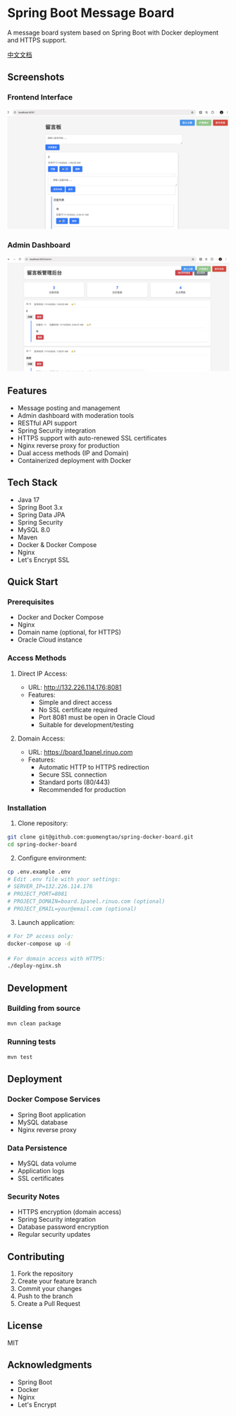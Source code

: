 # Spring Boot Message Board

A message board system based on Spring Boot with Docker deployment and HTTPS support.

[中文文档](README_CN.md)

## Screenshots

### Frontend Interface
![Frontend](docs/images/frontend.png)

### Admin Dashboard
![Admin](docs/images/admin.png)

## Features
- Message posting and management
- Admin dashboard with moderation tools
- RESTful API support
- Spring Security integration
- HTTPS support with auto-renewed SSL certificates
- Nginx reverse proxy for production
- Dual access methods (IP and Domain)
- Containerized deployment with Docker

## Tech Stack
- Java 17
- Spring Boot 3.x
- Spring Data JPA
- Spring Security
- MySQL 8.0
- Maven
- Docker & Docker Compose
- Nginx
- Let's Encrypt SSL

## Quick Start

### Prerequisites
- Docker and Docker Compose
- Nginx
- Domain name (optional, for HTTPS)
- Oracle Cloud instance

### Access Methods

1. Direct IP Access:
   - URL: http://132.226.114.176:8081
   - Features:
     * Simple and direct access
     * No SSL certificate required
     * Port 8081 must be open in Oracle Cloud
     * Suitable for development/testing

2. Domain Access:
   - URL: https://board.1panel.rinuo.com
   - Features:
     * Automatic HTTP to HTTPS redirection
     * Secure SSL connection
     * Standard ports (80/443)
     * Recommended for production

### Installation

1. Clone repository:
```bash
git clone git@github.com:guomengtao/spring-docker-board.git
cd spring-docker-board
```

2. Configure environment:
```bash
cp .env.example .env
# Edit .env file with your settings:
# SERVER_IP=132.226.114.176
# PROJECT_PORT=8081
# PROJECT_DOMAIN=board.1panel.rinuo.com (optional)
# PROJECT_EMAIL=your@email.com (optional)
```

3. Launch application:
```bash
# For IP access only:
docker-compose up -d

# For domain access with HTTPS:
./deploy-nginx.sh
```

## Development

### Building from source
```bash
mvn clean package
```

### Running tests
```bash
mvn test
```

## Deployment

### Docker Compose Services
- Spring Boot application
- MySQL database
- Nginx reverse proxy

### Data Persistence
- MySQL data volume
- Application logs
- SSL certificates

### Security Notes
- HTTPS encryption (domain access)
- Spring Security integration
- Database password encryption
- Regular security updates

## Contributing
1. Fork the repository
2. Create your feature branch
3. Commit your changes
4. Push to the branch
5. Create a Pull Request

## License
MIT

## Acknowledgments
- Spring Boot
- Docker
- Nginx
- Let's Encrypt
